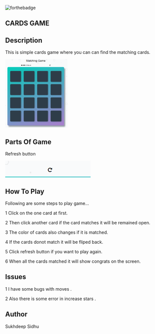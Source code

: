 ![forthebadge](https://forthebadge.com/images/badges/made-with-javascript.svg)

## CARDS GAME

## Description

This  is simple cards game where you can can find the matching cards.

<img src= "https://github.com/sukhde/cards-game/blob/master/Capture.PNG?raw=true" width=200px>


## Parts Of Game

Refresh button

<img src= "https://github.com/sukhde/cards-game/blob/master/refresh.PNG">

## How To Play

Following are some steps to play game...

 1 Click on the one card at first.
 
 2 Then click another card if the card matches it will be  remained open.
 
 3 The color of cards also changes if it  is matched.
 
 4 If the cards donot match it will be fliped back.
 
 5 Click refresh button if you want to play again.
 
 6 When all the cards matched it will show congrats on the screen.

## Issues

1 I have some bugs with moves .

2 Also there is some error in  increase stars .


 ## Author

 Sukhdeep Sidhu
